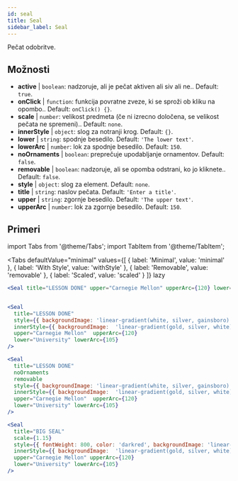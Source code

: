 ```yaml
---
id: seal 
title: Seal
sidebar_label: Seal
---
```


Pečat odobritve.

## Možnosti

* __active__ | `boolean`: nadzoruje, ali je pečat aktiven ali siv ali ne.. Default: `true`.
* __onClick__ | `function`: funkcija povratne zveze, ki se sproži ob kliku na opombo.. Default: `onClick() {}`.
* __scale__ | `number`: velikost predmeta (če ni izrecno določena, se velikost pečata ne spremeni).. Default: `none`.
* __innerStyle__ | `object`: slog za notranji krog. Default: `{}`.
* __lower__ | `string`: spodnje besedilo. Default: `'The lower text'`.
* __lowerArc__ | `number`: lok za spodnje besedilo. Default: `150`.
* __noOrnaments__ | `boolean`: preprečuje upodabljanje ornamentov. Default: `false`.
* __removable__ | `boolean`: nadzoruje, ali se opomba odstrani, ko jo kliknete.. Default: `false`.
* __style__ | `object`: slog za element. Default: `none`.
* __title__ | `string`: naslov pečata. Default: `'Enter a title'`.
* __upper__ | `string`: zgornje besedilo. Default: `'The upper text'`.
* __upperArc__ | `number`: lok za zgornje besedilo. Default: `150`.


## Primeri

import Tabs from '@theme/Tabs';
import TabItem from '@theme/TabItem';

<Tabs
    defaultValue="minimal"
    values={[
        { label: 'Minimal', value: 'minimal' },
        { label: 'With Style', value: 'withStyle' },
        { label: 'Removable', value: 'removable' },
        { label: 'Scaled', value: 'scaled' }
    ]}
    lazy
>

<TabItem value="minimal">

```jsx live
<Seal title="LESSON DONE" upper="Carnegie Mellon" upperArc={120} lower="University" lowerArc={105} />
```

</TabItem>


<TabItem value="withStyle">

```jsx live

<Seal 
  title="LESSON DONE" 
  style={{ backgroundImage: 'linear-gradient(white, silver, gainsboro)'}}
  innerStyle={{ backgroundImage:  'linear-gradient(gold, silver, white)' }}
  upper="Carnegie Mellon"  upperArc={120} 
  lower="University" lowerArc={105}
/>
```

</TabItem>

<TabItem value="removable">

```jsx live
<Seal 
  title="LESSON DONE" 
  noOrnaments
  removable
  style={{ backgroundImage: 'linear-gradient(white, silver, gainsboro)'}}
  innerStyle={{ backgroundImage:  'linear-gradient(gold, silver, white)' }}
  upper="Carnegie Mellon"  upperArc={120} 
  lower="University" lowerArc={105}
/>
```

</TabItem>

<TabItem value="scaled">

```jsx live
<Seal 
  title="BIG SEAL" 
  scale={1.15}
  style={{ fontWeight: 800, color: 'darkred', backgroundImage: 'linear-gradient(white, silver, gainsboro)'}}
  innerStyle={{ backgroundImage:  'linear-gradient(gold, silver, white)' }}
  upper="Carnegie Mellon" upperArc={120} 
  lower="University" lowerArc={105}
/>
```

</TabItem>

</Tabs>
